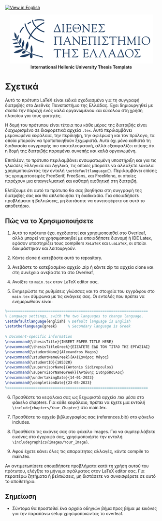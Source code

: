 [![View in English](https://img.shields.io/badge/View%20in-English-blue)](README.md)
<p align="center">
  <img src="images/titlepage/ihu-logo-gr.png" alt="International Hellenic University logo">
  <br>
  <b>International Hellenic University Thesis Template</b>
</p>

# Σχετικά

Αυτό το πρότυπο LaTeX είναι ειδικά σχεδιασμένο για τη συγγραφή διατριβής στο Διεθνές Πανεπιστήμιο της Ελλάδας. Έχει δημιουργηθεί με σκοπό την παροχή ενός καλά οργανωμένου και εύκολου στη χρήση πλαισίου για τους φοιτητές.

Η δομή του πρότυπου είναι τέτοια που κάθε μέρος της διατριβής είναι διαχωρισμένο σε διαφορετικά αρχεία `.tex`. Αυτό περιλαμβάνει μεμονωμένα κεφάλαια, την περίληψη, την αφιέρωση και τον πρόλογο, τα οποία μπορούν να τροποποιηθούν ξεχωριστά. Αυτό όχι μόνο καθιστά τη διαδικασία συγγραφής πιο αποτελεσματική, αλλά εξασφαλίζει επίσης ότι η δομή της διατριβής παραμένει συνεπής και καλά οργανωμένη.

Επιπλέον, το πρότυπο περιλαμβάνει ενσωματωμένη υποστήριξη και για τις γλώσσες Ελληνικά και Αγγλικά, τις οποίες μπορείτε να αλλάξετε εύκολα χρησιμοποιώντας την εντολή `\setdefaultlanguage{}`. Περιλαμβάνει επίσης τις γραμματοσειρές FreeSerif, FreeSans, και FreeMono, οι οποίες παρέχουν μια επαγγελματική και καθαρή αισθητική στη διατριβή.

Ελπίζουμε ότι αυτό το πρότυπο θα σας βοηθήσει στη συγγραφή της διατριβής σας και θα απλοποιήσει τη διαδικασία. Για οποιαδήποτε προβλήματα ή βελτιώσεις, μη διστάσετε να συνεισφέρετε σε αυτό το αποθετήριο.

## Πώς να το Χρησιμοποιήσετε

1. Αυτό το πρότυπο έχει σχεδιαστεί και χρησιμοποιηθεί στο Overleaf, αλλά μπορεί να χρησιμοποιηθεί με οποιαδήποτε διανομή ή IDE Latex, εφόσον υποστηρίζει τους compilers `XeLaTeX` και `LuaLaTeX`, οι οποίοι δοκιμάστηκαν και λειτουργούν.

2. Κάντε clone ή κατεβάστε αυτό το repository.

3. Ανεβάστε το κατεβασμένο αρχείο .zip ή κάντε zip τα αρχεία clone και στη συνέχεια ανεβάστε τα στο Overleaf,

4. Ανοίξτε το `main.tex` στον LaTeX editor σας.

5. Ενημερώστε τις ρυθμίσεις γλώσσας και τα στοιχεία του εγγράφου στο `main.tex` σύμφωνα με τις ανάγκες σας. Οι εντολές που πρέπει να ενημερωθούν είναι:

```tex
%=================================================================
% Language settings, swith the two languages to change language.
\setdefaultlanguage{english} % Default language is English
\setotherlanguage{greek}     % Secondary language is Greek

% Document-specific information
\newcommand{\thesisTitle}{INSERT PAPER TITLE HERE}
\newcommand{\thesisTitleGreek}{ΕΙΣΑΓΕΤΕ ΕΔΩ ΤΟΝ ΤΙΤΛΟ ΤΗΣ ΕΡΓΑΣΙΑΣ}
\newcommand{\studentName}{Alexandros Magos}
\newcommand{\studentNameGreek}{Αλέξανδρος Μάγος}
\newcommand{\studentID}{185320}
\newcommand{\supervisorName}{Antonis Sidiropoulos}
\newcommand{\supervisorNameGreek}{Αντώνης Σιδηρόπουλος}
\newcommand{\undertakingDate}{14-01-2023}
\newcommand{\completionDate}{23-05-2023}
%=================================================================
``````

6. Προσθέστε τα κεφάλαια σας ως ξεχωριστά αρχεία .tex μέσα στο φάκελο chapters. Για κάθε κεφάλαιο, πρέπει να έχετε μια εντολή `\include{chapters/Your_Chapter}` στο main.tex.

7. Προσθέστε το αρχείο βιβλιογραφίας σας (references.bib) στο φάκελο includes.

8. Προσθέστε τις εικόνες σας στο φάκελο images. Για να συμπεριλάβετε εικόνες στο έγγραφό σας, χρησιμοποιήστε την εντολή `\includegraphics{images/Your_Image}`.

9. Αφού έχετε κάνει όλες τις απαραίτητες αλλαγές, κάντε compile το main.tex.

Αν αντιμετωπίσετε οποιαδήποτε προβλήματα κατά τη χρήση αυτού του πρότυπου, ελέγξτε το μήνυμα σφάλματος στον LaTeX editor σας. Για περαιτέρω ζητήματα ή βελτιώσεις, μη διστάσετε να συνεισφέρετε σε αυτό το αποθετήριο.

## Σημείωση

- Σύντομα θα προστεθεί ένα αρχείο οδηγιών βήμα προς βήμα με εικόνες για την παραπάνω setup χρησιμοποιώντας το overleaf.